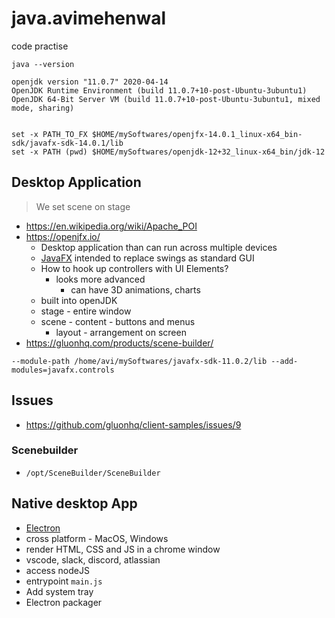 # java.avimehenwal

code practise

```
java --version

openjdk version "11.0.7" 2020-04-14
OpenJDK Runtime Environment (build 11.0.7+10-post-Ubuntu-3ubuntu1)
OpenJDK 64-Bit Server VM (build 11.0.7+10-post-Ubuntu-3ubuntu1, mixed mode, sharing)


set -x PATH_TO_FX $HOME/mySoftwares/openjfx-14.0.1_linux-x64_bin-sdk/javafx-sdk-14.0.1/lib
set -x PATH (pwd) $HOME/mySoftwares/openjdk-12+32_linux-x64_bin/jdk-12

```

## Desktop Application

> We set scene on stage

* https://en.wikipedia.org/wiki/Apache_POI
* https://openjfx.io/
  * Desktop application than can run across multiple devices
  * [JavaFX](https://en.wikipedia.org/wiki/JavaFX) intended to replace swings as standard GUI
  * How to hook up controllers with UI Elements?
    * looks more advanced
      * can have 3D animations, charts
  * built into openJDK
  * stage - entire window
  * scene - content - buttons and menus
    * layout - arrangement on screen
* https://gluonhq.com/products/scene-builder/

```
--module-path /home/avi/mySoftwares/javafx-sdk-11.0.2/lib --add-modules=javafx.controls
```

## Issues

* https://github.com/gluonhq/client-samples/issues/9


### Scenebuilder

* `/opt/SceneBuilder/SceneBuilder`


## Native desktop App

* [Electron](https://youtu.be/m3OjWNFREJo)
* cross platform - MacOS, Windows
* render HTML, CSS and JS in a chrome window
* vscode, slack, discord, atlassian
* access nodeJS
* entrypoint `main.js`
* Add system tray
* Electron packager


<Procons>
  <template v-slot:pro>
    <h3>Some pros</h3>
    <ol>
      <li>render chrome with nodeJS</li>
      <li>Leverage Web Talent</li>
    </ol>
  </template>

  <template v-slot:con>
    <h3>Some cons</h3>
    <ol>
      <li>Larger app size even with small functionality</li>
      <li>Higher resources consumption</li>
      <li>Alternatives - javaFX</li>
    </ol>

  </template>
</Procons>
